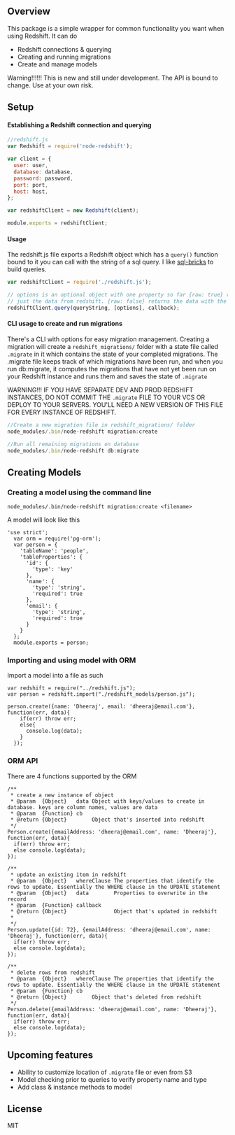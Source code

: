 ## Overview
This package is a simple wrapper for common functionality you want when using Redshift. It can do
- Redshift connections & querying
- Creating and running migrations
- Create and manage models

Warning!!!!!! This is new and still under development. The API is bound to change. Use at your own risk.

## Setup
#### Establishing a Redshift connection and querying
```javascript
//redshift.js
var Redshift = require('node-redshift');

var client = {
  user: user,
  database: database,
  password: password,
  port: port,
  host: host,
};

var redshiftClient = new Redshift(client);

module.exports = redshiftClient;
```
#### Usage
The redshift.js file exports a Redshift object which has a `query()` function bound to it you can call with the string of a sql query. I like [sql-bricks](http://csnw.github.io/sql-bricks/) to build queries.
```javascript
var redshiftClient = require('./redshift.js');

// options is an optional object with one property so far {raw: true} returns 
// just the data from redshift. {raw: false} returns the data with the pg object
redshiftClient.query(queryString, [options], callback);
```

#### CLI usage to create and run migrations
There's a CLI with options for easy migration management. Creating a migration will create a `redshift_migrations/` folder with a state file called `.migrate` in it which contains the state of your completed migrations. The .migrate file keeps track of which migrations have been run, and when you run db:migrate, it computes the migrations that have not yet been run on your Redshift instance and runs them and saves the state of `.migrate`

WARNING!!! IF YOU HAVE SEPARATE DEV AND PROD REDSHIFT INSTANCES, DO NOT COMMIT THE `.migrate` FILE TO YOUR VCS OR DEPLOY TO YOUR SERVERS. YOU'LL NEED A NEW VERSION OF THIS FILE FOR EVERY INSTANCE OF REDSHIFT.
```javascript
//Create a new migration file in redshift_migrations/ folder
node_modules/.bin/node-redshift migration:create

//Run all remaining migrations on database
node_modules/.bin/node-redshift db:migrate
```

## Creating Models
### Creating a model using the command line
```
node_modules/.bin/node-redshift migration:create <filename>
```

A model will look like this
```
'use strict';
  var orm = require('pg-orm');
  var person = {
    'tableName': 'people',
    'tableProperties': {
      'id': {
        'type': 'key'
      },
      'name': { 
        'type': 'string',
        'required': true
      },
      'email': { 
        'type': 'string',
        'required': true
      }
    }
  };
  module.exports = person;
```
### Importing and using model with ORM
Import a model into a file as such
```
var redshift = require("../redshift.js");
var person = redshift.import("./redshift_models/person.js");

person.create({name: 'Dheeraj', email: 'dheeraj@email.com'}, function(err, data){
    if(err) throw err;
    else{
      console.log(data);
    }
  });
```

### ORM API
There are 4 functions supported by the ORM
```
/**
 * create a new instance of object
 * @param  {Object}   data Object with keys/values to create in database. keys are column names, values are data
 * @param  {Function} cb   
 * @return {Object}        Object that's inserted into redshift
 */
Person.create({emailAddress: 'dheeraj@email.com', name: 'Dheeraj'}, function(err, data){
  if(err) throw err;
  else console.log(data);
});
 
/**
 * update an existing item in redshift
 * @param  {Object}   whereClause The properties that identify the rows to update. Essentially the WHERE clause in the UPDATE statement
 * @param  {Object}   data        Properties to overwrite in the record
 * @param  {Function} callback    
 * @return {Object}               Object that's updated in redshift
 *
 */
Person.update({id: 72}, {emailAddress: 'dheeraj@email.com', name: 'Dheeraj'}, function(err, data){
  if(err) throw err;
  else console.log(data);
});

/**
 * delete rows from redshift
 * @param  {Object}   whereClause The properties that identify the rows to update. Essentially the WHERE clause in the UPDATE statement
 * @param  {Function} cb   
 * @return {Object}        Object that's deleted from redshift
 */
Person.delete({emailAddress: 'dheeraj@email.com', name: 'Dheeraj'}, function(err, data){
  if(err) throw err;
  else console.log(data);
});
```

## Upcoming features
- Ability to customize location of `.migrate` file or even from S3
- Model checking prior to queries to verify property name and type
- Add class & instance methods to model

## License
MIT
